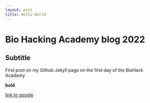 ```yaml
---
layout: post
title: Hello World
---
```


# Bio Hacking Academy blog 2022

## Subtitle

First post on my Github Jekyll page on the first day of the BioHack Academy

**bold**

[link to google](www.google.com)
